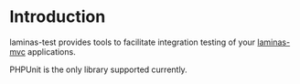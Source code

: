 # Introduction

laminas-test provides tools to facilitate integration testing of your
[laminas-mvc](https://docs.laminas.dev/laminas-mvc/) applications.

PHPUnit is the only library supported currently.
